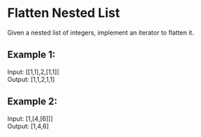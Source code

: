 # Flatten Nested List
Given a nested list of integers, implement an iterator to flatten it.

## Example 1:
Input: [[1,1],2,[1,1]] \
Output: [1,1,2,1,1] 

## Example 2:
Input: [1,[4,[6]]] \
Output: [1,4,6] 
